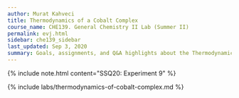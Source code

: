```yaml
---
author: Murat Kahveci
title: Thermodynamics of a Cobalt Complex
course_name: CHE139. General Chemistry II Lab (Summer II)
permalink: evj.html
sidebar: che139_sidebar
last_updated: Sep 3, 2020 
summary: Goals, assignments, and Q&A highlights about the Thermodynamics of a Cobalt Complex Experiment.
---
```

{% include note.html content="SSQ20: Experiment 9" %}

{% include labs/thermodynamics-of-cobalt-complex.md %}